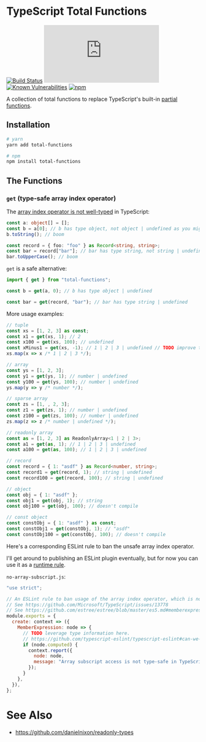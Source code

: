 # TypeScript Total Functions

[![Build Status](https://travis-ci.org/danielnixon/total-functions.svg?branch=master)](https://travis-ci.org/danielnixon/total-functions)
[![type-coverage](https://img.shields.io/badge/dynamic/json.svg?label=type-coverage&prefix=%E2%89%A5&suffix=%&query=$.typeCoverage.atLeast&uri=https%3A%2F%2Fraw.githubusercontent.com%2Fdanielnixon%2Ftotal-functions%2Fmaster%2Fpackage.json)](https://github.com/plantain-00/type-coverage)
[![Known Vulnerabilities](https://snyk.io/test/github/danielnixon/total-functions/badge.svg?targetFile=package.json)](https://snyk.io/test/github/danielnixon/total-functions?targetFile=package.json)
[![npm](https://img.shields.io/npm/v/total-functions.svg)](https://www.npmjs.com/package/total-functions)

A collection of total functions to replace TypeScript's built-in [partial functions](https://wiki.haskell.org/Partial_functions).

## Installation

```sh
# yarn
yarn add total-functions

# npm
npm install total-functions
```

## The Functions

### `get` (type-safe array index operator)

The [array index operator is not well-typed](https://github.com/Microsoft/TypeScript/issues/13778) in TypeScript:

```typescript
const a: object[] = [];
const b = a[0]; // b has type object, not object | undefined as you might expect
b.toString(); // boom

const record = { foo: "foo" } as Record<string, string>;
const bar = record["bar"]; // bar has type string, not string | undefined
bar.toUpperCase(); // boom
```

`get` is a safe alternative:

```typescript
import { get } from "total-functions";

const b = get(a, 0); // b has type object | undefined

const bar = get(record, "bar"); // bar has type string | undefined
```

More usage examples:

```typescript
// tuple
const xs = [1, 2, 3] as const;
const x1 = get(xs, 1); // 2
const x100 = get(xs, 100); // undefined
const xMinus1 = get(xs, -1); // 1 | 2 | 3 | undefined // TODO improve this
xs.map(x => x /* 1 | 2 | 3 */);

// array
const ys = [1, 2, 3];
const y1 = get(ys, 1); // number | undefined
const y100 = get(ys, 100); // number | undefined
ys.map(y => y /* number */);

// sparse array
const zs = [1, , 2, 3];
const z1 = get(zs, 1); // number | undefined
const z100 = get(zs, 100); // number | undefined
zs.map(z => z /* number | undefined */);

// readonly array
const as = [1, 2, 3] as ReadonlyArray<1 | 2 | 3>;
const a1 = get(as, 1); // 1 | 2 | 3 | undefined
const a100 = get(as, 100); // 1 | 2 | 3 | undefined

// record
const record = { 1: "asdf" } as Record<number, string>;
const record1 = get(record, 1); // string | undefined
const record100 = get(record, 100); // string | undefined

// object
const obj = { 1: "asdf" };
const obj1 = get(obj, 1); // string
const obj100 = get(obj, 100); // doesn't compile

// const object
const constObj = { 1: "asdf" } as const;
const constObj1 = get(constObj, 1); // "asdf"
const constObj100 = get(constObj, 100); // doesn't compile
```

Here's a corresponding ESLint rule to ban the unsafe array index operator.

I'll get around to publishing an ESLint plugin eventually, but for now you can use it as a [runtime rule](https://eslint.org/docs/developer-guide/working-with-rules#runtime-rules).

`no-array-subscript.js`:

```javascript
"use strict";

// An ESLint rule to ban usage of the array index operator, which is not well-typed in TypeScript.
// See https://github.com/Microsoft/TypeScript/issues/13778
// See https://github.com/estree/estree/blob/master/es5.md#memberexpression
module.exports = {
  create: context => ({
    MemberExpression: node => {
      // TODO leverage type information here.
      // https://github.com/typescript-eslint/typescript-eslint#can-we-write-rules-which-leverage-type-information
      if (node.computed) {
        context.report({
          node: node,
          message: "Array subscript access is not type-safe in TypeScript.",
        });
      }
    },
  }),
};
```

# See Also
* https://github.com/danielnixon/readonly-types
